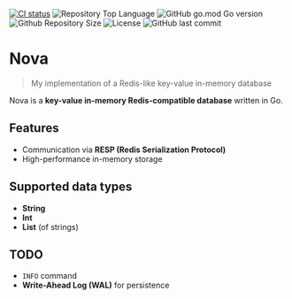 [![CI status](https://github.com/Exc0mmun1cad0/nova/actions/workflows/ci.yml/badge.svg)](https://github.com/Exc0mmun1cad0/nova/actions/workflows/ci.yml)
![Repository Top Language](https://img.shields.io/github/languages/top/Exc0mmun1cad0/nova)
![GitHub go.mod Go version](https://img.shields.io/github/go-mod/go-version/Exc0mmun1cad0/nova)
![Github Repository Size](https://img.shields.io/github/repo-size/Exc0mmun1cad0/nova)
![License](https://img.shields.io/badge/license-MIT-green)
![GitHub last commit](https://img.shields.io/github/last-commit/Exc0mmun1cad0/nova)

# Nova

> My implementation of a Redis-like key-value in-memory database

Nova is a **key-value in-memory Redis-compatible database** written in Go.

## Features
- Communication via **RESP (Redis Serialization Protocol)**
- High-performance in-memory storage

## Supported data types
- **String**
- **Int**
- **List** (of strings)

## TODO
- `INFO` command
- **Write-Ahead Log (WAL)** for persistence